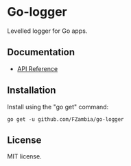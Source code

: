 Go-logger
=========

Levelled logger for Go apps.

Documentation
-------------

- [API Reference](http://godoc.org/github.com/FZambia/go-logger)

Installation
------------

Install using the "go get" command:

```
go get -u github.com/FZambia/go-logger
```

License
-------

MIT license.
